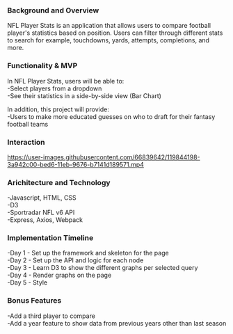 
### Background and Overview
NFL Player Stats is an application that allows users to compare football player's statistics based on position. Users can filter through different stats to search for example, touchdowns, yards, attempts, completions, and more.   

### Functionality & MVP
In NFL Player Stats, users will be able to: <br>
  -Select players from a dropdown <br>
  -See their statistics in a side-by-side view (Bar Chart)
 
In addition, this project will provide: <br> 
  -Users to make more educated guesses on who to draft for their fantasy football teams
  
### Interaction
https://user-images.githubusercontent.com/66839642/119844198-3a942c00-bed6-11eb-9676-b7141d189571.mp4


### Arichitecture and Technology
  -Javascript, HTML, CSS<br>
  -D3 <br>
  -Sportradar NFL v6 API <br>
  -Express, Axios, Webpack<br>
  
### Implementation Timeline
  -Day 1 - Set up the framework and skeleton for the page <br>
  -Day 2 - Set up the API and logic for each node <br>
  -Day 3 - Learn D3 to show the different graphs per selected query <br>
  -Day 4 - Render graphs on the page <br>
  -Day 5 - Style
  
### Bonus Features
  -Add a third player to compare<br>
  -Add a year feature to show data from previous years other than last season



